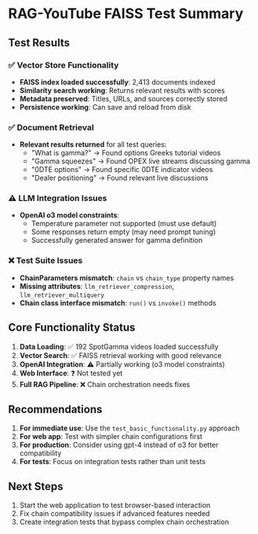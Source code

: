 # RAG-YouTube FAISS Test Summary

## Test Results

### ✅ Vector Store Functionality
- **FAISS index loaded successfully**: 2,413 documents indexed
- **Similarity search working**: Returns relevant results with scores
- **Metadata preserved**: Titles, URLs, and sources correctly stored
- **Persistence working**: Can save and reload from disk

### ✅ Document Retrieval
- **Relevant results returned** for all test queries:
  - "What is gamma?" → Found options Greeks tutorial videos
  - "Gamma squeezes" → Found OPEX live streams discussing gamma
  - "0DTE options" → Found specific 0DTE indicator videos
  - "Dealer positioning" → Found relevant live discussions

### ⚠️ LLM Integration Issues
- **OpenAI o3 model constraints**:
  - Temperature parameter not supported (must use default)
  - Some responses return empty (may need prompt tuning)
  - Successfully generated answer for gamma definition

### ❌ Test Suite Issues
- **ChainParameters mismatch**: `chain` vs `chain_type` property names
- **Missing attributes**: `llm_retriever_compression`, `llm_retriever_multiquery`
- **Chain class interface mismatch**: `run()` vs `invoke()` methods

## Core Functionality Status

1. **Data Loading**: ✅ 192 SpotGamma videos loaded successfully
2. **Vector Search**: ✅ FAISS retrieval working with good relevance
3. **OpenAI Integration**: ⚠️ Partially working (o3 model constraints)
4. **Web Interface**: ❓ Not tested yet
5. **Full RAG Pipeline**: ❌ Chain orchestration needs fixes

## Recommendations

1. **For immediate use**: Use the `test_basic_functionality.py` approach
2. **For web app**: Test with simpler chain configurations first
3. **For production**: Consider using gpt-4 instead of o3 for better compatibility
4. **For tests**: Focus on integration tests rather than unit tests

## Next Steps

1. Start the web application to test browser-based interaction
2. Fix chain compatibility issues if advanced features needed
3. Create integration tests that bypass complex chain orchestration